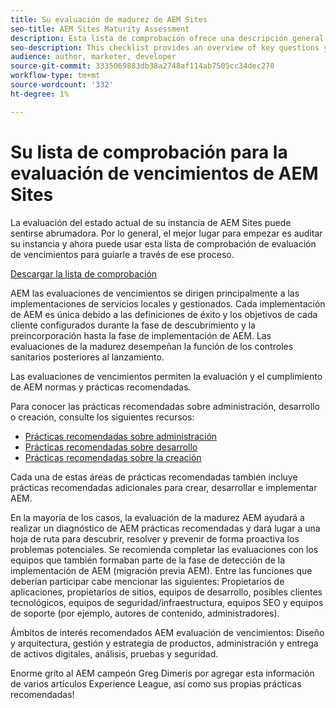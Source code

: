 ```yaml
---
title: Su evaluación de madurez de AEM Sites
seo-title: AEM Sites Maturity Assessment
description: Esta lista de comprobación ofrece una descripción general de las preguntas clave que usted y su equipo deben responder al evaluar la madurez de su instancia de AEM Sites
seo-description: This checklist provides an overview of key questions you and your team should be answering when evaluating the maturity of your AEM Sites instance
audience: author, marketer, developer
source-git-commit: 3335069883db38a2748af114ab7505cc34dec270
workflow-type: tm+mt
source-wordcount: '332'
ht-degree: 1%

---
```



# Su lista de comprobación para la evaluación de vencimientos de AEM Sites

La evaluación del estado actual de su instancia de AEM Sites puede sentirse abrumadora. Por lo general, el mejor lugar para empezar es auditar su instancia y ahora puede usar esta lista de comprobación de evaluación de vencimientos para guiarle a través de ese proceso.

[Descargar la lista de comprobación](assets/AEM-Sites-Maturity-Assessment.xlsx)

AEM las evaluaciones de vencimientos se dirigen principalmente a las implementaciones de servicios locales y gestionados. Cada implementación de AEM es única debido a las definiciones de éxito y los objetivos de cada cliente configurados durante la fase de descubrimiento y la preincorporación hasta la fase de implementación de AEM. Las evaluaciones de la madurez desempeñan la función de los controles sanitarios posteriores al lanzamiento.

Las evaluaciones de vencimientos permiten la evaluación y el cumplimiento de AEM normas y prácticas recomendadas.

Para conocer las prácticas recomendadas sobre administración, desarrollo o creación, consulte los siguientes recursos:

* [Prácticas recomendadas sobre administración](https://experienceleague.adobe.com/docs/experience-manager-65/administering/bestpractices/administer-best-practices.html?lang=en)
* [Prácticas recomendadas sobre desarrollo](https://experienceleague.adobe.com/docs/experience-manager-65/developing/bestpractices/best-practices.html?lang=en)
* [Prácticas recomendadas sobre la creación](https://experienceleague.adobe.com/docs/experience-manager-65/authoring/authoring/best-practices.html?lang=en)

Cada una de estas áreas de prácticas recomendadas también incluye prácticas recomendadas adicionales para crear, desarrollar e implementar AEM.

En la mayoría de los casos, la evaluación de la madurez AEM ayudará a realizar un diagnóstico de AEM prácticas recomendadas y dará lugar a una hoja de ruta para descubrir, resolver y prevenir de forma proactiva los problemas potenciales. Se recomienda completar las evaluaciones con los equipos que también formaban parte de la fase de detección de la implementación de AEM (migración previa AEM). Entre las funciones que deberían participar cabe mencionar las siguientes: Propietarios de aplicaciones, propietarios de sitios, equipos de desarrollo, posibles clientes tecnológicos, equipos de seguridad/infraestructura, equipos SEO y equipos de soporte (por ejemplo, autores de contenido, administradores).

Ámbitos de interés recomendados AEM evaluación de vencimientos: Diseño y arquitectura, gestión y estrategia de productos, administración y entrega de activos digitales, análisis, pruebas y seguridad.

Enorme grito al AEM campeón Greg Dimeris por agregar esta información de varios artículos Experience League, así como sus propias prácticas recomendadas!

